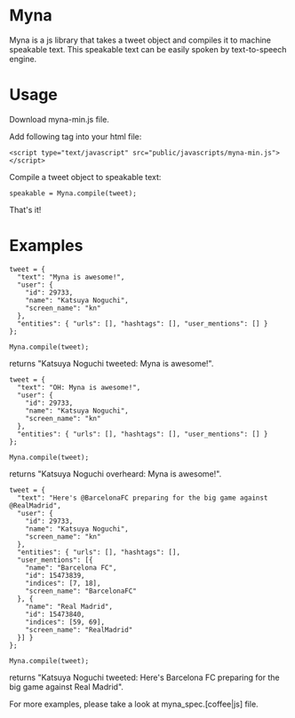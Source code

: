 Myna
====

Myna is a js library that takes a tweet object and compiles it to machine speakable text. This speakable text can be easily spoken by text-to-speech engine.

Usage
=====

Download myna-min.js file.

Add following tag into your html file:

    <script type="text/javascript" src="public/javascripts/myna-min.js"></script>

Compile a tweet object to speakable text:

    speakable = Myna.compile(tweet);

That's it!

Examples
========

    tweet = {
      "text": "Myna is awesome!",
      "user": {
        "id": 29733,
        "name": "Katsuya Noguchi",
        "screen_name": "kn"
      },
      "entities": { "urls": [], "hashtags": [], "user_mentions": [] }
    };

    Myna.compile(tweet);
    
returns "Katsuya Noguchi tweeted: Myna is awesome!".

    tweet = {
      "text": "OH: Myna is awesome!",
      "user": {
        "id": 29733,
        "name": "Katsuya Noguchi",
        "screen_name": "kn"
      },
      "entities": { "urls": [], "hashtags": [], "user_mentions": [] }
    };

    Myna.compile(tweet);

returns "Katsuya Noguchi overheard: Myna is awesome!".

    tweet = {
      "text": "Here's @BarcelonaFC preparing for the big game against     @RealMadrid",
      "user": {
        "id": 29733,
        "name": "Katsuya Noguchi",
        "screen_name": "kn"
      },
      "entities": { "urls": [], "hashtags": [],
      "user_mentions": [{
        "name": "Barcelona FC",
        "id": 15473839,
        "indices": [7, 18],
        "screen_name": "BarcelonaFC"
      }, {
        "name": "Real Madrid",
        "id": 15473840,
        "indices": [59, 69],
        "screen_name": "RealMadrid"
      }] }
    };

    Myna.compile(tweet);

returns "Katsuya Noguchi tweeted: Here's Barcelona FC preparing for the big game against Real Madrid".

For more examples, please take a look at myna_spec.[coffee|js] file.